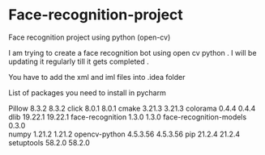 # Face-recognition-project
Face recognition project using python (open-cv)

I am trying to create a face recognition bot using open cv python .
I will be updating it regularly till it gets completed .

You have to add the xml and iml files into .idea folder


List of packages you need to install in pycharm

Pillow	8.3.2	8.3.2
click	8.0.1	8.0.1
cmake	3.21.3	3.21.3
colorama	0.4.4	0.4.4
dlib	19.22.1	19.22.1
face-recognition	1.3.0	1.3.0
face-recognition-models	0.3.0	
numpy	1.21.2	1.21.2
opencv-python	4.5.3.56	4.5.3.56
pip	21.2.4	21.2.4
setuptools	58.2.0	58.2.0
